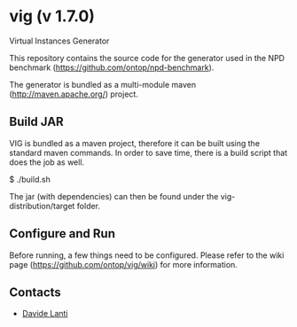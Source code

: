 vig (v 1.7.0)
===

Virtual Instances Generator

This repository contains the source code for the generator used in the NPD benchmark (https://github.com/ontop/npd-benchmark).

The generator is bundled as a multi-module maven (http://maven.apache.org/) project.

Build JAR
----

VIG is bundled as a maven project, therefore it can be built using the standard maven commands. In order to save time, there is a build script that does the job as well.

$ ./build.sh

The jar (with dependencies) can then be found under the vig-distribution/target folder.

Configure and Run
----
Before running, a few things need to be configured. Please refer to the wiki page (https://github.com/ontop/vig/wiki) for more information. 

Contacts
----------

* [Davide Lanti](http://www.inf.unibz.it/~dlanti/)

